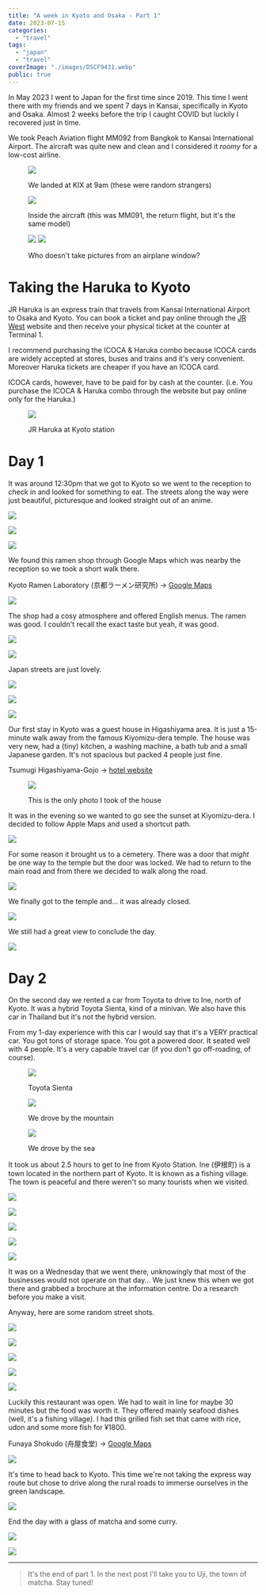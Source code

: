 ```yaml
---
title: "A week in Kyoto and Osaka - Part 1"
date: 2023-07-15
categories:
  - "travel"
tags:
  - "japan"
  - "travel"
coverImage: "./images/DSCF9431.webp"
public: true
---
```


In May 2023 I went to Japan for the first time since 2019. This time I went there with my friends and we spent 7 days in Kansai, specifically in Kyoto and Osaka. Almost 2 weeks before the trip I caught COVID but luckily I recovered just in time.

<!--more-->

We took Peach Aviation flight MM092 from Bangkok to Kansai International Airport. The aircraft was quite new and clean and I considered it _roomy_ for a low-cost airline.

<figure>

![](./images/IMG_3705.webp)
<figcaption>
We landed at KIX at 9am (these were random strangers)
</figcaption>
</figure>

<figure>

![](./images/IMG_4135.webp)
<figcaption>
Inside the aircraft (this was MM091, the return flight, but it's the same model)
</figcaption>
</figure>

<figure>

![](./images/IMG_3699.webp)
![](./images/IMG_3694.webp)
<figcaption>
Who doesn't take pictures from an airplane window?
</figcaption>
</figure>

# Taking the Haruka to Kyoto

JR Haruka is an express train that travels from Kansai International Airport to Osaka and Kyoto. You can book a ticket and pay online through the [JR West](https://www.westjr.co.jp/global/en/ticket/icoca-haruka/) website and then receive your physical ticket at the counter at Terminal 1.

I recommend purchasing the ICOCA & Haruka combo because ICOCA cards are widely accepted at stores, buses and trains and it's very convenient. Moreover Haruka tickets are cheaper if you have an ICOCA card.

ICOCA cards, however, have to be paid for by cash at the counter. (i.e. You purchase the ICOCA & Haruka combo through the website but pay online only for the Haruka.)

<figure>

![](./images/IMG_3725.webp)
<figcaption>
JR Haruka at Kyoto station
</figcaption>
</figure>

# Day 1

It was around 12:30pm that we got to Kyoto so we went to the reception to check in and looked for something to eat. The streets along the way were just beautiful, picturesque and looked straight out of an anime.

![](./images/DSCF9313.webp)

![](./images/DSCF9309.webp)

![](./images/DSCF9318.webp)

We found this ramen shop through Google Maps which was nearby the reception so we took a short walk there.

Kyoto Ramen Laboratory (京都ラーメン研究所) → [Google Maps](https://goo.gl/maps/Br4aTUoVaPhrLg5V7)

![](./images/DSCF9323.webp)

The shop had a cosy atmosphere and offered English menus. The ramen was good. I couldn't recall the exact taste but yeah, it was good.

![](./images/DSCF9328.webp)

![](./images/DSCF9331.webp)

Japan streets are just lovely.

![](./images/DSCF9348.webp)

![](./images/DSCF9349.webp)

![](./images/DSCF9337.webp)

Our first stay in Kyoto was a guest house in Higashiyama area. It is just a 15-minute walk away from the famous Kiyomizu-dera temple. The house was very new, had a (tiny) kitchen, a washing machine, a bath tub and a small Japanese garden. It's not spacious but packed 4 people just fine.

Tsumugi Higashiyama-Gojo → [hotel website](https://tsumugi-kyoto.jp/facility/2896/?lang=en)

<figure>

![](./images/DSCF9364.webp)
<figcaption>
This is the only photo I took of the house
</figcaption>
</figure>

It was in the evening so we wanted to go see the sunset at Kiyomizu-dera. I decided to follow Apple Maps and used a shortcut path.

![](./images/DSCF9377.webp)

For some reason it brought us to a cemetery. There was a door that _might_ be one way to the temple but the door was locked. We had to return to the main road and from there we decided to walk along the road.

![](./images/DSCF9378.webp)

We finally got to the temple and... it was already closed.

![](./images/DSCF9382.webp)

We still had a great view to conclude the day.

![](./images/IMG_3747.webp)

# Day 2

On the second day we rented a car from Toyota to drive to Ine, north of Kyoto. It was a hybrid Toyota Sienta, kind of a minivan. We also have this car in Thailand but it's not the hybrid version.

From my 1-day experience with this car I would say that it's a VERY practical car. You got tons of storage space. You got a powered door. It seated well with 4 people. It's a very capable travel car (if you don't go off-roading, of course).

<figure>

![](./images/DSCF9432.webp)
<figcaption>
Toyota Sienta
</figcaption>
</figure>

<figure>

![](./images/DSCF9415.webp)
<figcaption>
We drove by the mountain
</figcaption>
</figure>

<figure>

![](./images/DSCF9424.webp)
<figcaption>
We drove by the sea
</figcaption>
</figure>

It took us about 2.5 hours to get to Ine from Kyoto Station. Ine (伊根町) is a town located in the northern part of Kyoto. It is known as a fishing village. The town is peaceful and there weren't so many tourists when we visited.

![](./images/DSCF9431.webp)

![](./images/DSCF9486.webp)

![](./images/DSCF9457.webp)

![](./images/DSCF9478.webp)

![](./images/DSCF9498.webp)

It was on a Wednesday that we went there, unknowingly that most of the businesses would not operate on that day... We just knew this when we got there and grabbed a brochure at the information centre. Do a research before you make a visit.

Anyway, here are some random street shots.

![](./images/DSCF9497.webp)

![](./images/DSCF9471.webp)

![](./images/DSCF9462.webp)

![](./images/DSCF9450.webp)

![](./images/DSCF9438.webp)

Luckily this restaurant was open. We had to wait in line for maybe 30 minutes but the food was worth it. They offered mainly seafood dishes (well, it's a fishing village). I had this grilled fish set that came with rice, udon and some more fish for ¥1800.

Funaya Shokudo (舟屋食堂) → [Google Maps](https://goo.gl/maps/Zp8ufBXsers22zWU6)

![](./images/DSCF9480.webp)

It's time to head back to Kyoto. This time we're not taking the express way route but chose to drive along the rural roads to immerse ourselves in the green landscape.

![](./images/IMG_3804.webp)

End the day with a glass of matcha and some curry.

![](./images/IMG_3812.webp)

![](./images/IMG_3815.webp)

* * *

> It's the end of part 1. In the next post I'll take you to Uji, the town of matcha. Stay tuned!
